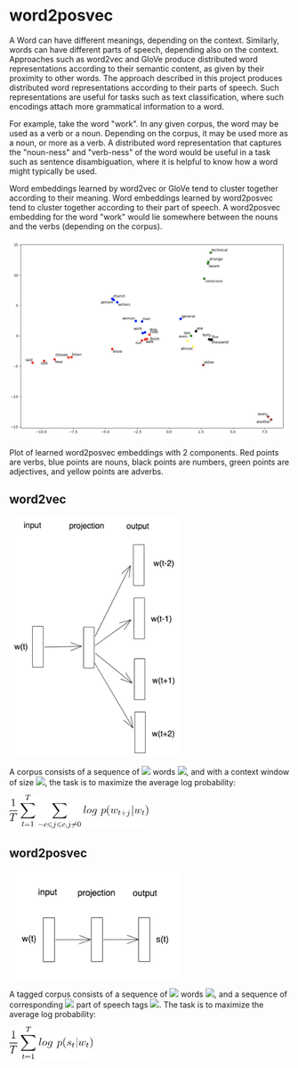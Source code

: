 # word2posvec

A Word can have different meanings, depending on the context. Similarly,
words can have different parts of speech, depending also on the context.
Approaches such as word2vec and GloVe produce distributed word
representations according to their semantic content, as given by their
proximity to other words. The approach described in this project
produces distributed word representations according to their parts of
speech. Such representations are useful for tasks such as text
classification, where such encodings attach more grammatical information
to a word.

For example, take the word "work". In any given corpus, the word may be
used as a verb or a noun. Depending on the corpus, it may be used more
as a noun, or more as a verb. A distributed word representation that
captures the "noun-ness" and "verb-ness" of the word would be useful in
a task such as sentence disambiguation, where it is helpful to know how
a word might typically be used.

Word embeddings learned by word2vec or GloVe tend to cluster together
according to their meaning. Word embeddings learned by word2posvec tend
to cluster together according to their part of speech. A word2posvec
embedding for the word "work" would lie somewhere between the nouns and
the verbs (depending on the corpus).

![Results](resources/brown.top5k.dim2.png)

Plot of learned word2posvec embeddings with 2 components. Red points are
verbs, blue points are nouns, black points are numbers, green points are
adjectives, and yellow points are adverbs.

## word2vec

<img src="resources/word2vec.png" alt="word2vec" width="310"/>

A corpus consists of a sequence of <img src="https://render.githubusercontent.com/render/math?math=T"/> words
<img src="https://render.githubusercontent.com/render/math?math=w_{1},%20w_{2},...,%20w_{T}"/>,
and with a context window of size <img src="https://render.githubusercontent.com/render/math?math=c"/>,
the task is to maximize the average log probability:

<img src="resources/eqn1.png" alt="\frac{1}{T}\sum_{t=1}^{T}\sum_{-c \leqslant j \leqslant c, j \neq 0}log \ p(w_{t+j}|w_{t})" width="250"/>

## word2posvec

<img src="resources/word2posvec.png" alt="word2posvec" width="310"/>

A tagged corpus consists of a sequence of <img src="https://render.githubusercontent.com/render/math?math=T"/>
words <img src="https://render.githubusercontent.com/render/math?math=w_{1},%20w_{2},...,%20w_{T}"/>,
and a sequence of corresponding <img src="https://render.githubusercontent.com/render/math?math=T"/>
part of speech tags <img src="https://render.githubusercontent.com/render/math?math=s_{1},%20s_{2},...,%20s_{T}"/>.
The task is to maximize the average log probability:

<img src="resources/eqn2.png" alt="\frac{1}{T}\sum_{t=1}^{T}log \ p(s_{t}|w_{t})" width="150"/>
